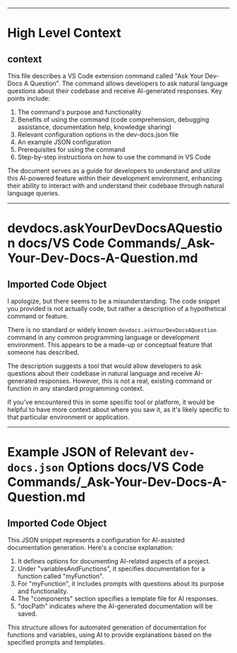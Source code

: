 

  ---
# High Level Context
## context
This file describes a VS Code extension command called "Ask Your Dev-Docs A Question". The command allows developers to ask natural language questions about their codebase and receive AI-generated responses. Key points include:

1. The command's purpose and functionality
2. Benefits of using the command (code comprehension, debugging assistance, documentation help, knowledge sharing)
3. Relevant configuration options in the dev-docs.json file
4. An example JSON configuration
5. Prerequisites for using the command
6. Step-by-step instructions on how to use the command in VS Code

The document serves as a guide for developers to understand and utilize this AI-powered feature within their development environment, enhancing their ability to interact with and understand their codebase through natural language queries.

---
# devdocs.askYourDevDocsAQuestion docs/VS Code Commands/_Ask-Your-Dev-Docs-A-Question.md
## Imported Code Object
I apologize, but there seems to be a misunderstanding. The code snippet you provided is not actually code, but rather a description of a hypothetical command or feature.

There is no standard or widely known `devdocs.askYourDevDocsAQuestion` command in any common programming language or development environment. This appears to be a made-up or conceptual feature that someone has described.

The description suggests a tool that would allow developers to ask questions about their codebase in natural language and receive AI-generated responses. However, this is not a real, existing command or function in any standard programming context.

If you've encountered this in some specific tool or platform, it would be helpful to have more context about where you saw it, as it's likely specific to that particular environment or application.

  
---
# Example JSON of Relevant `dev-docs.json` Options docs/VS Code Commands/_Ask-Your-Dev-Docs-A-Question.md
## Imported Code Object
This JSON snippet represents a configuration for AI-assisted documentation generation. Here's a concise explanation:

1. It defines options for documenting AI-related aspects of a project.
2. Under "variablesAndFunctions", it specifies documentation for a function called "myFunction".
3. For "myFunction", it includes prompts with questions about its purpose and functionality.
4. The "components" section specifies a template file for AI responses.
5. "docPath" indicates where the AI-generated documentation will be saved.

This structure allows for automated generation of documentation for functions and variables, using AI to provide explanations based on the specified prompts and templates.

  